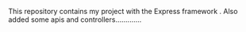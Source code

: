 This repository contains my project with the Express framework .
Also  added some apis and controllers.............
